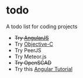 todo
====

A todo list for coding projects

- ~~Try [AngularJS](http://angularjs.org)~~
- Try [Objective-C](http://tryobjectivec.codeschool.com/)
- Try PeerJS
- Try Meteor.js
- ~~Try OpenSCAD~~
- Try this [Angular Tutorial](http://www.thinkster.io/pick/GUIDJbpIie/angularjs-tutorial-learn-to-build-modern-web-apps)
